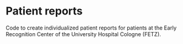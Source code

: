 # Patient reports
Code to create individualized patient reports for patients at the Early Recognition Center of the University Hospital Cologne (FETZ).
